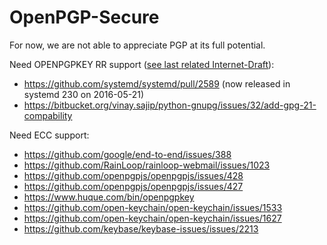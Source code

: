 # OpenPGP-Secure

For now, we are not able to appreciate PGP at its full potential.

Need OPENPGPKEY RR support ([see last related Internet-Draft](https://tools.ietf.org/html/draft-ietf-dane-openpgpkey-12)):
 - https://github.com/systemd/systemd/pull/2589 (now released in systemd 230 on 2016-05-21)
 - https://bitbucket.org/vinay.sajip/python-gnupg/issues/32/add-gpg-21-compability

Need ECC support: 
 - https://github.com/google/end-to-end/issues/388
 - https://github.com/RainLoop/rainloop-webmail/issues/1023
 - https://github.com/openpgpjs/openpgpjs/issues/428
 - https://github.com/openpgpjs/openpgpjs/issues/427
 - https://www.huque.com/bin/openpgpkey
 - https://github.com/open-keychain/open-keychain/issues/1533
 - https://github.com/open-keychain/open-keychain/issues/1627
 - https://github.com/keybase/keybase-issues/issues/2213
